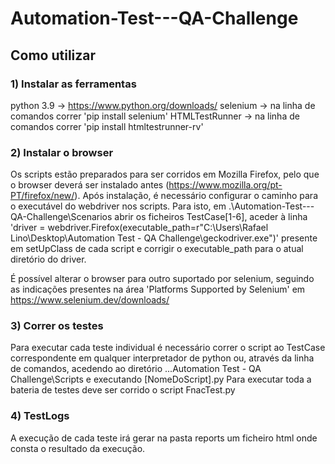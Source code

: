 # Automation-Test---QA-Challenge

## Como utilizar

### 1) Instalar as ferramentas

python 3.9 -> https://www.python.org/downloads/
selenium -> na linha de comandos correr 'pip install selenium'
HTMLTestRunner -> na linha de comandos correr 'pip install htmltestrunner-rv'


### 2) Instalar o browser
Os scripts estão preparados para ser corridos em Mozilla Firefox, pelo que o browser deverá ser instalado antes (https://www.mozilla.org/pt-PT/firefox/new/).
Após instalação, é necessário configurar o caminho para o executável do webdriver nos scripts. Para isto, em .\Automation-Test---QA-Challenge\Scenarios abrir os ficheiros TestCase[1-6], aceder à linha 'driver = webdriver.Firefox(executable_path=r"C:\Users\Rafael Lino\Desktop\Automation Test - QA Challenge\geckodriver.exe")' presente em setUpClass de cada script e corrigir o executable_path para o atual diretório do driver.

É possível alterar o browser para outro suportado por selenium, seguindo as indicações presentes na área 'Platforms Supported by Selenium' em https://www.selenium.dev/downloads/

### 3) Correr os testes
Para executar cada teste individual é necessário correr o script ao TestCase correspondente em qualquer interpretador de python ou, através da linha de comandos, acedendo ao diretório ...Automation Test - QA Challenge\Scripts e executando [NomeDoScript].py
Para executar toda a bateria de testes deve ser corrido o script FnacTest.py

### 4) TestLogs
A execução de cada teste irá gerar na pasta reports um ficheiro html onde consta o resultado da execução.
